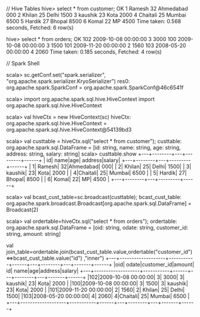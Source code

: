 // Hive Tables
hive> select * from customer;
OK
1	Ramesh	32	Ahmedabad	000
2	Khilan	25	Delhi	1500
3	kaushik	23	Kota	2000 
4	Chaitali	25	Mumbai	6500 
5	Hardik	27	Bhopal	8500 
6	Komal	22	MP	4500 
Time taken: 0.568 seconds, Fetched: 6 row(s)

hive> select * from orders;
OK
102	2009-10-08 00:00:00	3	3000
100	2009-10-08 00:00:00	3	1500
101	2009-11-20 00:00:00	2	1560
103	2008-05-20 00:00:00	4	2060
Time taken: 0.185 seconds, Fetched: 4 row(s)

// Spark Shell

scala> sc.getConf.set("spark.serializer", "org.apache.spark.serializer.KryoSerializer")
res0: org.apache.spark.SparkConf = org.apache.spark.SparkConf@46c6541f

scala> import org.apache.spark.sql.hive.HiveContext
import org.apache.spark.sql.hive.HiveContext

scala> val hiveCtx = new HiveContext(sc)
hiveCtx: org.apache.spark.sql.hive.HiveContext = org.apache.spark.sql.hive.HiveContext@54139bd3

scala> val custtable = hiveCtx.sql("select * from customer");
custtable: org.apache.spark.sql.DataFrame = [id: string, name: string, age: string, address: string, salary: string]
scala> custtable.show
+---+--------+---+---------+------+
| id|    name|age|  address|salary|
+---+--------+---+---------+------+
|  1|  Ramesh| 32|Ahmedabad|   000|
|  2|  Khilan| 25|    Delhi|  1500|
|  3| kaushik| 23|     Kota| 2000 |
|  4|Chaitali| 25|   Mumbai| 6500 |
|  5|  Hardik| 27|   Bhopal| 8500 |
|  6|   Komal| 22|       MP| 4500 |
+---+--------+---+---------+------+

scala> val bcast_cust_table=sc.broadcast(custtable);
bcast_cust_table: org.apache.spark.broadcast.Broadcast[org.apache.spark.sql.DataFrame] = Broadcast(2)

scala> val ordertable=hiveCtx.sql("select * from orders");
ordertable: org.apache.spark.sql.DataFrame = [oid: string, odate: string, customer_id: string, amount: string]

val join_table=ordertable.join(bcast_cust_table.value,ordertable("customer_id")<=>bcast_cust_table.value("id") ,"inner")
+---+-------------------+-----------+------+---+--------+---+-------+------+
|oid|              odate|customer_id|amount| id|    name|age|address|salary|
+---+-------------------+-----------+------+---+--------+---+-------+------+
|102|2009-10-08 00:00:00|          3|  3000|  3| kaushik| 23|   Kota| 2000 |
|100|2009-10-08 00:00:00|          3|  1500|  3| kaushik| 23|   Kota| 2000 |
|101|2009-11-20 00:00:00|          2|  1560|  2|  Khilan| 25|  Delhi|  1500|
|103|2008-05-20 00:00:00|          4|  2060|  4|Chaitali| 25| Mumbai| 6500 |
+---+-------------------+-----------+------+---+--------+---+-------+------+
